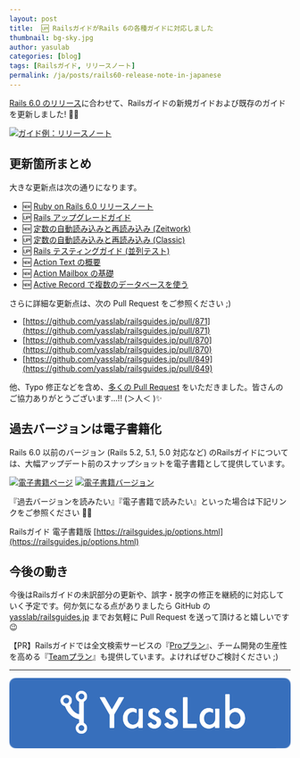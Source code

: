 ```yaml
---
layout: post
title:  🆙 RailsガイドがRails 6の各種ガイドに対応しました
thumbnail: bg-sky.jpg
author: yasulab
categories: [blog]
tags: [Railsガイド, リリースノート]
permalink: /ja/posts/rails60-release-note-in-japanese
---
```


[Rails 6.0 のリリース](https://weblog.rubyonrails.org/2019/8/15/Rails-6-0-final-release/)に合わせて、Railsガイドの新規ガイドおよび既存のガイドを更新しました! 📜✨

[![ガイド例：リリースノート](https://i.gyazo.com/83008c234dff1a220fef91d94c5b74ea.png)](https://railsguides.jp/6_0_release_notes.html)

## 更新箇所まとめ

大きな更新点は次の通りになります。

- 🆕 [Ruby on Rails 6.0 リリースノート](https://railsguides.jp/6_0_release_notes.html)
- 🆙 [Rails アップグレードガイド](https://railsguides.jp/upgrading_ruby_on_rails.html)
- 🆕 [定数の自動読み込みと再読み込み (Zeitwork)](https://railsguides.jp/autoloading_and_reloading_constants.html)
- 🆙 [定数の自動読み込みと再読み込み (Classic)](https://railsguides.jp/autoloading_and_reloading_constants_classic_mode.html)
- 🆙 [Rails テスティングガイド (並列テスト)](https://railsguides.jp/testing.html#並列テスト)
- 🆕 [Action Text の概要](https://railsguides.jp/action_text_overview.html)
- 🆕 [Action Mailbox の基礎](https://railsguides.jp/action_mailbox_basics.html)
- 🆕 [Active Record で複数のデータベースを使う](https://railsguides.jp/active_record_multiple_databases.html)

さらに詳細な更新点は、次の Pull Request をご参照ください ;)

- [https://github.com/yasslab/railsguides.jp/pull/871](https://github.com/yasslab/railsguides.jp/pull/871)
- [https://github.com/yasslab/railsguides.jp/pull/870](https://github.com/yasslab/railsguides.jp/pull/870)
- [https://github.com/yasslab/railsguides.jp/pull/849](https://github.com/yasslab/railsguides.jp/pull/849)

他、Typo 修正などを含め、[多くの Pull Request](https://github.com/yasslab/railsguides.jp/pulls?q=is%3Apr+is%3Aclosed) をいただきました。皆さんのご協力ありがとうございます...!! (＞人＜ )✨

## 過去バージョンは電子書籍化

Rails 6.0 以前のバージョン (Rails 5.2, 5.1, 5.0 対応など) のRailsガイドについては、大幅アップデート前のスナップショットを電子書籍として提供しています。

[![電子書籍ページ](https://i.gyazo.com/b200b33883e1e43bf7acc6e5a68a639e.png)](https://railsguides.jp/options.html)
[![電子書籍バージョン](https://i.gyazo.com/384cb4f1ce81ec9afe3a5f6292a44624.png)](https://railsguides.jp/options.html)

『過去バージョンを読みたい』『電子書籍で読みたい』といった場合は下記リンクをご参照ください 📕✨

Railsガイド 電子書籍版
[https://railsguides.jp/options.html](https://railsguides.jp/options.html)

## 今後の動き

今後はRailsガイドの未訳部分の更新や、誤字・脱字の修正を継続的に対応していく予定です。何か気になる点がありましたら GitHub の [yasslab/railsguides.jp](https://github.com/yasslab/railsguides.jp) までお気軽に Pull Request を送って頂けると嬉しいです 😉

【PR】Railsガイドでは全文検索サービスの『[Proプラン](https://railsguides.jp/pro)』、チーム開発の生産性を高める『[Teamプラン](https://railsguides.jp/team)』も提供しています。よければぜひご検討ください ;)

-----

[![YassLab Inc.](/img/logos/800x200.png)](/)


